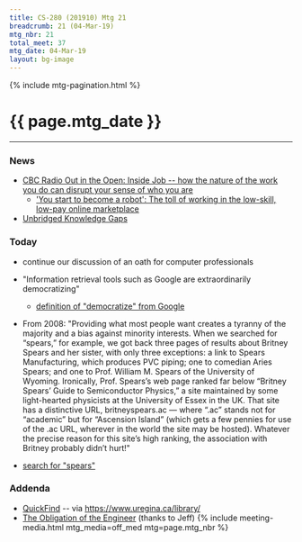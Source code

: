 ```yaml
---
title: CS-280 (201910) Mtg 21
breadcrumb: 21 (04-Mar-19)
mtg_nbr: 21
total_meet: 37
mtg_date: 04-Mar-19
layout: bg-image
---
```

{% include mtg-pagination.html %}
<h1 class="text-center">{{ page.mtg_date }}</h1>
<hr />

### News
* [CBC Radio Out in the Open: Inside Job -- how the nature of the work you do can disrupt your sense of who you are](https://www.cbc.ca/radio/outintheopen/inside-job-1.5029585)
  * ['You start to become a robot': The toll of working in the low-skill, low-pay online marketplace](https://www.cbc.ca/listen/shows/out-in-the-open/segment/15674049)
* [Unbridged Knowledge Gaps](https://www.nngroup.com/articles/unbridged-knowledge-gaps/)

### Today
* continue our discussion of an oath for computer professionals

* "Information retrieval tools such as Google are extraordinarily democratizing"
  * [definition of "democratize" from Google](https://www.google.com/search?q=dictionary#dobs=democratize)

* From 2008: "Providing what most people want
creates a tyranny of the majority
and a bias against minority interests. When we searched for
“spears,” for example, we got back
three pages of results about Britney
Spears and her sister, with only
three exceptions: a link to Spears
Manufacturing, which produces
PVC piping; one to comedian Aries
Spears; and one to Prof. William M.
Spears of the University of
Wyoming. Ironically, Prof. Spears’s
web page ranked far below
“Britney Spears’ Guide to Semiconductor Physics,” a site maintained
by some light-hearted physicists at
the University of Essex in the UK.
That site has a distinctive URL,
britneyspears.ac — where “.ac”
stands not for “academic” but for
“Ascension Island” (which gets a
few pennies for use of the .ac URL,
wherever in the world the site may
be hosted). Whatever the precise
reason for this site’s high ranking,
the association with Britney probably didn’t hurt!"
* [search for "spears"](https://www.google.com/search?q=spears)

### Addenda

* [QuickFind](https://casls-primo-prod.hosted.exlibrisgroup.com/primo-explore/search?vid=01CASLS_REGINA&lang=en_US&sortby=rank) -- via <https://www.uregina.ca/library/>
* [The Obligation of the Engineer](https://en.m.wikipedia.org/wiki/Engineer%27s_Ring#The_Obligation_of_The_Engineer) (thanks to Jeff)
{% include meeting-media.html mtg_media=off_med mtg=page.mtg_nbr %}
